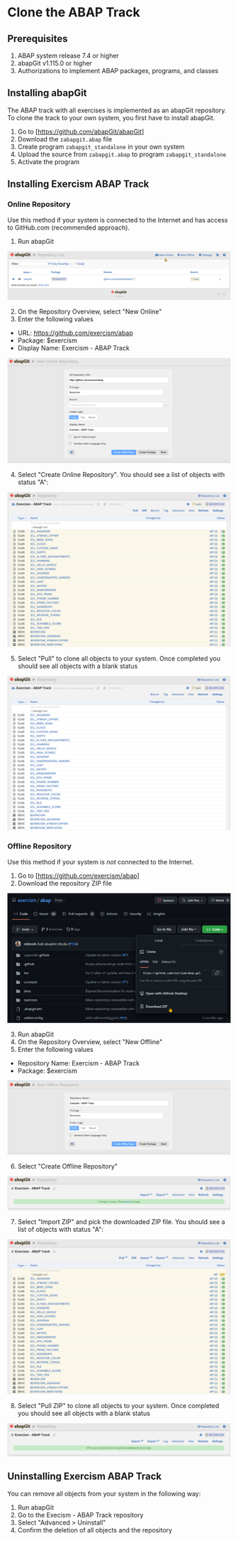 # Clone the ABAP Track

## Prerequisites

1. ABAP system release 7.4 or higher
2. abapGit v1.115.0 or higher
3. Authorizations to implement ABAP packages, programs, and classes

## Installing abapGit

The ABAP track with all exercises is implemented as an abapGit repository. To clone the track to your own system, you first have to install abapGit.

1. Go to [https://github.com/abapGit/abapGit] 
2. Download the `zabapgit.abap` file 
3. Create program `zabapgit_standalone` in your own system
4. Upload the source from `zabapgit.abap` to program `zabapgit_standalone`
5. Activate the program

## Installing Exercism ABAP Track

### Online Repository

Use this method if your system is connected to the Internet and has access to GitHub.com (recommended approach).

1. Run abapGit

![abapGit Online Repo](clone_01.png)

2. On the Repository Overview, select "New Online"
3. Enter the following values
- URL: https://github.com/exercism/abap
- Package: $exercism
- Display Name: Exercism - ABAP Track

![abapGit Online Repo](clone_02.png)

4. Select "Create Online Repository". You should see a list of objects with status "A":

![abapGit Online Repo](clone_03.png)

5. Select "Pull" to clone all objects to your system. Once completed you should see all objects with a blank status

![abapGitv](clone_04.png)

### Offline Repository

Use this method if your system is *not* connected to the Internet.

1. Go to [https://github.com/exercism/abap]
2. Download the repository ZIP file 

![abapGit Offline Repo](clone_10.png)

3. Run abapGit
4. On the Repository Overview, select "New Offline"
5. Enter the following values
- Repository Name: Exercism - ABAP Track
- Package: $exercism

![abapGit Offline Repo](clone_11.png)

6. Select "Create Offline Repository"

![abapGit Offline Repo](clone_12.png)

7. Select "Import ZIP" and pick the downloaded ZIP file. You should see a list of objects with status "A":

![abapGit Offline Repo](clone_13.png)

8. Select "Pull ZIP" to clone all objects to your system. Once completed you should see all objects with a blank status

![abapGit Offline Repo](clone_14.png)

## Uninstalling Exercism ABAP Track

You can remove all objects from your system in the following way:

1. Run abapGit
2. Go to the Execism - ABAP Track repository
3. Select "Advanced > Uninstall"
4. Confirm the deletion of all objects and the repository